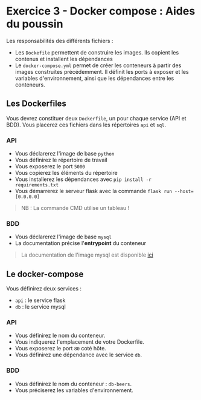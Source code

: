 # Exercice 3 - Docker compose : Aides du poussin

Les responsabilités des différents fichiers : 

- Les `Dockefile` permettent de construire les images. Ils copient les contenus et installent les dépendances
- Le `docker-compose.yml` permet de créer les conteneurs à partir des images construites précédemment. Il définit les ports à exposer et les variables d'environnement, ainsi que les dépendances entre les conteneurs.

## Les Dockerfiles

Vous devrez constituer deux `Dockerfile`, un pour chaque service (API et BDD).
Vous placerez ces fichiers dans les répertoires `api` et `sql`.

### API

- Vous déclarerez l'image de base `python`
- Vous définirez le répertoire de travail
- Vous exposerez le port `5000`
- Vous copierez les éléments du répertoire
- Vous installerez les dépendances avec `pip install -r requirements.txt`
- Vous démarrerez le serveur flask avec la commande `flask run --host=[0.0.0.0]`

> NB : La commande CMD utilise un tableau !

### BDD

- Vous déclarerez l'image de base `mysql`
- La documentation précise l'**entrypoint** du conteneur

> La documentation de l'image mysql est disponible [ici](https://hub.docker.com/_/mysql)

## Le docker-compose

Vous définirez deux services :
- `api` : le service flask
- `db` : le service mysql

### API

- Vous définirez le nom du conteneur.
- Vous indiquerez l'emplacement de votre Dockerfile.
- Vous exposerez le port `80` coté hôte.
- Vous définirez une dépendance avec le service `db`.

### BDD

- Vous définirez le nom du conteneur : `db-beers`.
- Vous préciserez les variables d'environnement.